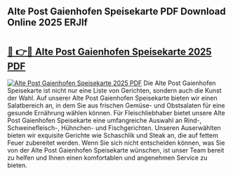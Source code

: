 ## Alte Post Gaienhofen Speisekarte PDF Download Online 2025 ERJIf

# <h2><a href="http://gcaenm.nevu.top/?p=Alte+Post+Gaienhofen+Speisekarte">🔗 👉🔴 Alte Post Gaienhofen Speisekarte 2025 PDF</a></h2>

[![Alte Post Gaienhofen Speisekarte 2025 PDF](https://i.imgur.com/dBaPXMq.png)](http://gcaenm.nevu.top/?p=Alte+Post+Gaienhofen+Speisekarte)
Die Alte Post Gaienhofen Speisekarte ist nicht nur eine Liste von Gerichten, sondern auch die Kunst der Wahl. Auf unserer Alte Post Gaienhofen Speisekarte bieten wir einen Salatbereich an, in dem Sie aus frischen Gemüse- und Obstsalaten für eine gesunde Ernährung wählen können. Für Fleischliebhaber bietet unsere Alte Post Gaienhofen Speisekarte eine umfangreiche Auswahl an Rind-, Schweinefleisch-, Hühnchen- und Fischgerichten. Unseren Auserwählten bieten wir exquisite Gerichte wie Schaschlik und Steak an, die auf fettem Feuer zubereitet werden. Wenn Sie sich nicht entscheiden können, was Sie von der Alte Post Gaienhofen Speisekarte wünschen, ist unser Team bereit zu helfen und Ihnen einen komfortablen und angenehmen Service zu bieten.
